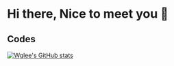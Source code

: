 # Hi there, Nice to meet you 👋

## Codes
[![Wglee's GitHub stats](https://github-readme-stats.vercel.app/api?username=wglee0511)](https://github.com/anuraghazra/github-readme-stats)
